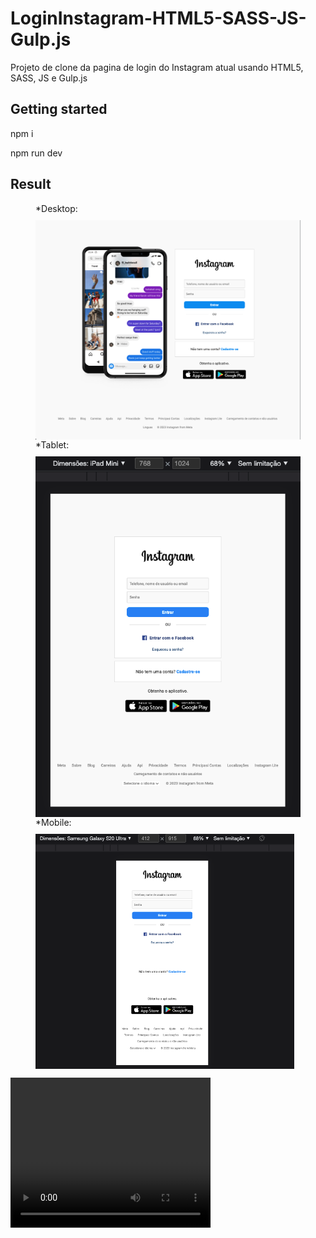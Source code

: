 # LoginInstagram-HTML5-SASS-JS-Gulp.js

Projeto de clone da pagina de login do Instagram atual usando HTML5, SASS, JS e Gulp.js

## Getting started

npm i

npm run dev

## Result

<figure style="display: flex; flex-direction: column;">
<figcaption style="margin-bottom: 10px;">*Desktop:</figcaption>
<img width="1440" src="/src/assets/imgReadme/Desktop.png" />
<figcaption style="margin-bottom: 10px;">*Tablet:</figcaption>
<img width="912" src="/src/assets/imgReadme/Tablet.png" />
<figcaption style="margin-bottom: 10px;">*Mobile:</figcaption>
<img width="414" src="/src/assets/imgReadme/Mobile.png" />
</figure>
<video width="320" height="240" controls="controls" autoplay="autoplay">
<source src="/src/assets/imgReadme/Funcional.mov" type="video/mp4">
<object data="" width="320" height="240">
<embed width="320" height="240" src="/src/assets/imgReadme/Funcional.mov">
